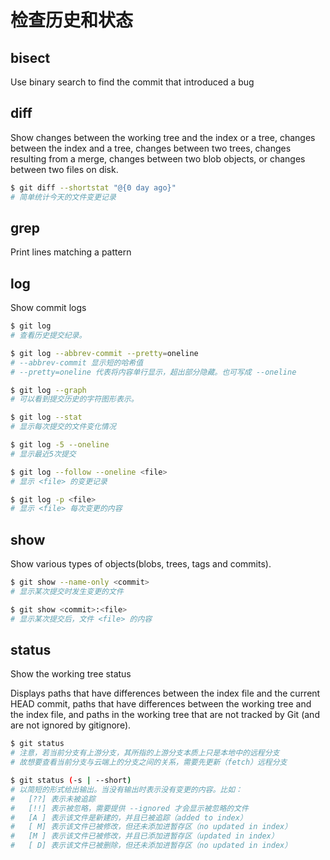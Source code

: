 # 检查历史和状态

## bisect

Use binary search to find the commit that introduced a bug

## diff

Show changes between the working tree and the index or a tree,
     changes between the index and a tree,
     changes between two trees,
     changes resulting from a merge,
     changes between two blob objects, or
     changes between two files on disk.

```sh
$ git diff --shortstat "@{0 day ago}"
# 简单统计今天的文件变更记录
```

## grep

Print lines matching a pattern

## log

Show commit logs

```sh
$ git log
# 查看历史提交纪录。

$ git log --abbrev-commit --pretty=oneline
# --abbrev-commit 显示短的哈希值
# --pretty=oneline 代表将内容单行显示，超出部分隐藏。也可写成 --oneline

$ git log --graph
# 可以看到提交历史的字符图形表示。

$ git log --stat
# 显示每次提交的文件变化情况

$ git log -5 --oneline
# 显示最近5次提交

$ git log --follow --oneline <file>
# 显示 <file> 的变更记录

$ git log -p <file>
# 显示 <file> 每次变更的内容
```

## show

Show various types of objects(blobs, trees, tags and commits).

```sh
$ git show --name-only <commit>
# 显示某次提交时发生变更的文件

$ git show <commit>:<file>
# 显示某次提交后，文件 <file> 的内容
```

## status

Show the working tree status

Displays paths that have differences between the index file and the current HEAD commit, paths that have differences between the working tree and the index file, and paths in the working tree that are not tracked by Git (and are not ignored by gitignore).

```sh
$ git status
# 注意，若当前分支有上游分支，其所指的上游分支本质上只是本地中的远程分支
# 故想要查看当前分支与云端上的分支之间的关系，需要先更新（fetch）远程分支

$ git status (-s | --short)
# 以简短的形式给出输出。当没有输出时表示没有变更的内容。比如：
#   [??] 表示未被追踪
#   [!!] 表示被忽略，需要提供 --ignored 才会显示被忽略的文件
#   [A ] 表示该文件是新建的，并且已被追踪（added to index）
#   [ M] 表示该文件已被修改，但还未添加进暂存区（no updated in index）
#   [M ] 表示该文件已被修改，并且已添加进暂存区（updated in index）
#   [ D] 表示该文件已被删除，但还未添加进暂存区（no updated in index）
```
